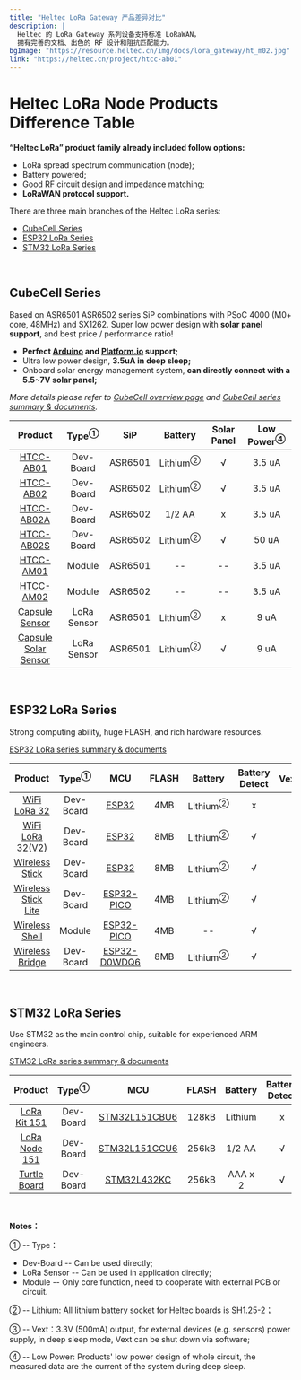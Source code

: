 ```yaml
---
title: "Heltec LoRa Gateway 产品差异对比"
description: |
  Heltec 的 LoRa Gateway 系列设备支持标准 LoRaWAN，
  拥有完善的文档、出色的 RF 设计和阻抗匹配能力。
bgImage: "https://resource.heltec.cn/img/docs/lora_gateway/ht_m02.jpg"
link: "https://heltec.cn/project/htcc-ab01"
---
```


# Heltec LoRa Node Products Difference Table

**“Heltec LoRa” product family already included follow options:**

- LoRa spread spectrum communication (node);
- Battery powered;
- Good RF circuit design and impedance matching;
- **LoRaWAN protocol support.**

There are three main branches of the Heltec LoRa series:

- [CubeCell Series](#cubecell-series)
- [ESP32 LoRa Series](#esp32-lora-series)
- [STM32 LoRa Series](#stm32-lora-series)

&nbsp;

## CubeCell Series

Based on ASR6501 ASR6502 series SiP combinations with PSoC 4000 (M0+ core, 48MHz) and SX1262. Super low power design with **solar panel support**, and best price / performance ratio!

- **Perfect [Arduino](https://github.com/HelTecAutomation/ASR650x-Arduino) and [Platform.io](https://github.com/HelTecAutomation/platform-asrmicro650x) support;**
- Ultra low power design, **3.5uA in deep sleep;**
- Onboard solar energy management system, **can directly connect with a 5.5~7V solar panel;**

*More details please refer to [CubeCell overview page](https://heltec.org/cubecell_overview/) and [CubeCell series summary & documents](https://heltec-automation-docs.readthedocs.io/en/latest/cubecell/index.html).*

|                           Product                            | Type<sup>①</sup> |   SiP   |       Battery       | Solar Panel | Low Power<sup>④</sup> |
| :----------------------------------------------------------: | :--------------: | :-----: | :-----------------: | :---------: | :-------------------: |
|      [HTCC-AB01](https://heltec.org/project/htcc-ab01/)      |    Dev-Board     | ASR6501 | Lithium<sup>②</sup> |      √      |        3.5 uA         |
|      [HTCC-AB02](https://heltec.org/project/htcc-ab02/)      |    Dev-Board     | ASR6502 | Lithium<sup>②</sup> |      √      |        3.5 uA         |
|     [HTCC-AB02A](https://heltec.org/project/htcc-ab02a/)     |    Dev-Board     | ASR6502 |       1/2 AA        |      x      |        3.5 uA         |
|     [HTCC-AB02S](https://heltec.org/project/htcc-ab02s/)     |    Dev-Board     | ASR6502 | Lithium<sup>②</sup> |      √      |         50 uA         |
|      [HTCC-AM01](https://heltec.org/project/htcc-am01/)      |      Module      | ASR6501 |         --          |     --      |        3.5 uA         |
|      [HTCC-AM02](https://heltec.org/project/htcc-am02/)      |      Module      | ASR6502 |         --          |     --      |        3.5 uA         |
|   [Capsule Sensor](https://heltec.org/project/htcc-ac01/)    |   LoRa Sensor    | ASR6501 | Lithium<sup>②</sup> |      x      |         9 uA          |
| [Capsule Solar Sensor](https://heltec.org/project/htcc-ac02/) |   LoRa Sensor    | ASR6501 | Lithium<sup>②</sup> |      √      |         9 uA          |

&nbsp;

## ESP32 LoRa Series

Strong computing ability, huge FLASH, and rich hardware resources.

[ESP32 LoRa series summary & documents](https://heltec-automation-docs.readthedocs.io/en/latest/esp32/index.html)

|                           Product                            | Type<sup>①</sup> |                             MCU                              | FLASH |       Battery       | Battery Detect | Vext<sup>③</sup> | Low Power<sup>④</sup> |    Display    |
| :----------------------------------------------------------: | :--------------: | :----------------------------------------------------------: | :---: | :-----------------: | :------------: | :--------------: | :-------------------: | :-----------: |
|   [WiFi LoRa 32](https://heltec.org/project/wifi-lora-32)    |    Dev-Board     | [ESP32](https://www.espressif.com/sites/default/files/documentation/esp32_datasheet_en.pdf) |  4MB  | Lithium<sup>②</sup> |       x        |        x         |           x           | OLED (128x64) |
| [WiFi LoRa 32(V2)](https://heltec.org/project/wifi-lora-32)  |    Dev-Board     | [ESP32](https://www.espressif.com/sites/default/files/documentation/esp32_datasheet_en.pdf) |  8MB  | Lithium<sup>②</sup> |       √        |        √         |         800uA         | OLED (128x64) |
| [Wireless Stick](https://heltec.org/project/wireless-stick)  |    Dev-Board     | [ESP32](https://www.espressif.com/sites/default/files/documentation/esp32_datasheet_en.pdf) |  8MB  | Lithium<sup>②</sup> |       √        |        √         |         800uA         | OLED (64x32)  |
| [Wireless Stick Lite](https://heltec.org/project/wireless-stick-lite/) |    Dev-Board     | [ESP32-PICO](https://www.espressif.com/sites/default/files/documentation/esp32-pico-d4_datasheet_en.pdf) |  4MB  | Lithium<sup>②</sup> |       √        |        √         |         35uA          |       x       |
| [Wireless Shell](https://heltec.org/project/wireless-shell/) |      Module      | [ESP32-PICO](https://www.espressif.com/sites/default/files/documentation/esp32-pico-d4_datasheet_en.pdf) |  4MB  |         --          |       √        |        x         |         10uA          |       x       |
| [Wireless Bridge](https://heltec.org/project/wireless-bridge) |    Dev-Board     | [ESP32-D0WDQ6](https://www.espressif.com/sites/default/files/documentation/esp32_datasheet_en.pdf) |  8MB  | Lithium<sup>②</sup> |       √        |        x         |         800uA         |       x       |

&nbsp;

## STM32 LoRa Series

Use STM32 as the main control chip, suitable for experienced ARM engineers.

[STM32 LoRa series summary & documents](https://heltec-automation-docs.readthedocs.io/en/latest/stm32/index.html)

|                          Product                           | Type<sup>①</sup> |                             MCU                              | FLASH | Battery | Battery Detect | Vext<sup>③</sup> | Low Power<sup>④</sup> | Display |
| :--------------------------------------------------------: | :--------------: | :----------------------------------------------------------: | :---: | :-----: | :------------: | :--------------: | :-------------------: | :-----: |
|  [LoRa Kit 151](https://heltec.org/project/lora-kit-151)   |    Dev-Board     | [STM32L151CBU6](https://www.st.com/content/st_com/en/products/microcontrollers-microprocessors/stm32-32-bit-arm-cortex-mcus/stm32-ultra-low-power-mcus/stm32l1-series/stm32l151-152/stm32l151cb.html) | 128kB | Lithium |       x        |        x         |          7uA          |    x    |
| [LoRa Node 151](https://heltec.org/project/lora-node-151)  |    Dev-Board     | [STM32L151CCU6](https://www.st.com/content/st_com/en/products/microcontrollers-microprocessors/stm32-32-bit-arm-cortex-mcus/stm32-ultra-low-power-mcus/stm32l1-series/stm32l151-152/stm32l151cc.html) | 256kB | 1/2 AA  |       √        |        √         |         1.8uA         |    x    |
| [Turtle Board](<https://heltec.org/project/turtle-board/>) |    Dev-Board     | [STM32L432KC](https://www.st.com/content/st_com/en/products/microcontrollers-microprocessors/stm32-32-bit-arm-cortex-mcus/stm32-ultra-low-power-mcus/stm32l4-series/stm32l4x2/stm32l432kc.html) | 256kB | AAA x 2 |       √        |        √         |          5uA          |    x    |

&nbsp;

**Notes：**

① -- Type：
- Dev-Board -- Can be used directly;
- LoRa Sensor -- Can be used in application directly;
- Module -- Only core function, need to cooperate with external PCB or circuit.

② -- Lithium: All lithium battery socket for Heltec boards is SH1.25-2；

③ -- Vext：3.3V (500mA) output, for external devices (e.g. sensors) power supply, in deep sleep mode, Vext can be shut down via software;

④ -- Low Power: Products' low power design of whole circuit, the measured data are the current of the system during deep sleep.

